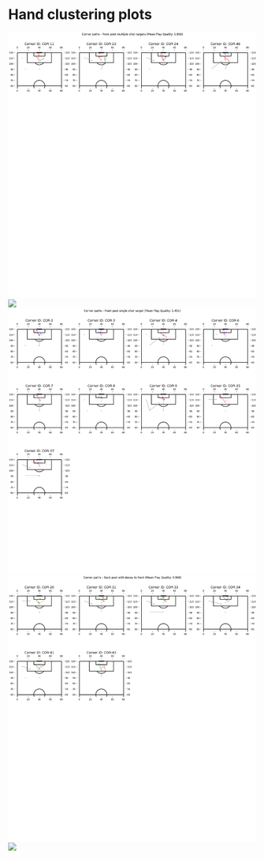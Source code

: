 # Hand clustering plots
![](../output/hand_clustered_corner_paths_front_post_multiple_shot_targets.png_page_1.png)
![](../output/hand_clustered_corner_paths_front_post_short_lead.png_page_1.png)
![](../output/hand_clustered_corner_paths_front_post_single_shot_target.png_page_1.png)
![](../output/hand_clustered_corner_paths_back_post_with_decoy_to_front.png_page_1.png)
![](../output/hand_clustered_corner_paths_back_post_short_lead.png_page_1.png)